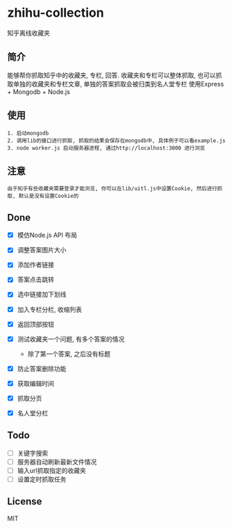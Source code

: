 # zhihu-collection
知乎离线收藏夹

## 简介
  能够帮你抓取知乎中的收藏夹, 专栏, 回答. 收藏夹和专栏可以整体抓取, 也可以抓取单独的收藏夹和专栏文章, 单独的答案抓取会被归类到名人堂专栏
	使用Express + Mongodb + Node.js

## 使用
	1. 启动mongodb
	2. 调用lib的接口进行抓取, 抓取的结果会保存在mongodb中, 具体例子可以看example.js
	3. node worker.js 启动服务器进程, 通过http://localhost:3000 进行浏览

## 注意
	由于知乎有些收藏夹需要登录才能浏览, 你可以在lib/uitl.js中设置Cookie, 然后进行抓取, 默认是没有设置Cookie的


## Done
- [x] 模仿Node.js API 布局
- [x] 调整答案图片大小
- [x] 添加作者链接
- [x] 答案点击跳转
- [x] 选中链接加下划线
- [x] 加入专栏分栏, 收缩列表
- [x] 返回顶部按钮
- [x] 测试收藏夹一个问题, 有多个答案的情况
    - 除了第一个答案, 之后没有标题
- [x] 防止答案删除功能
- [x] 获取编辑时间 
- [x] 抓取分页
- [x] 名人堂分栏



## Todo
- [ ] 关键字搜索
- [ ] 服务器自动刷新最新文件情况
- [ ] 输入url抓取指定的收藏夹
- [ ] 设置定时抓取任务

## License
MIT
